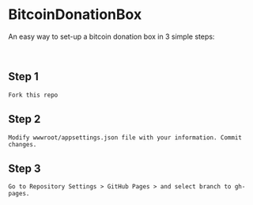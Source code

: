 # BitcoinDonationBox

An easy way to set-up a bitcoin donation box in 3 simple steps:

<br />

## Step 1

```
Fork this repo
```

## Step 2

```
Modify wwwroot/appsettings.json file with your information. Commit changes.
```

## Step 3

```
Go to Repository Settings > GitHub Pages > and select branch to gh-pages.
```
